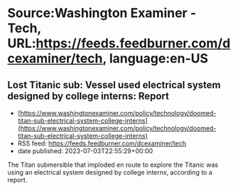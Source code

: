 # Source:Washington Examiner - Tech, URL:https://feeds.feedburner.com/dcexaminer/tech, language:en-US

## Lost Titanic sub: Vessel used electrical system designed by college interns: Report
 - [https://www.washingtonexaminer.com/policy/technology/doomed-titan-sub-electrical-system-college-interns](https://www.washingtonexaminer.com/policy/technology/doomed-titan-sub-electrical-system-college-interns)
 - RSS feed: https://feeds.feedburner.com/dcexaminer/tech
 - date published: 2023-07-03T22:55:29+00:00

The Titan submersible that imploded en route to explore the Titanic was using an electrical system designed by college interns, according to a report.

